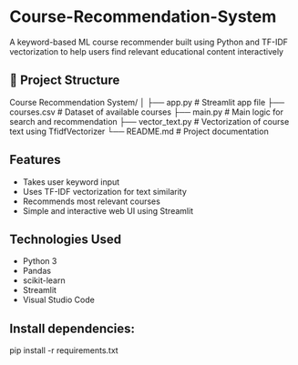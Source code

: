 # Course-Recommendation-System
A keyword-based ML course recommender built using Python and TF-IDF vectorization to help users find relevant educational content interactively




## 📁 Project Structure 
Course Recommendation System/
│
├── app.py # Streamlit app file
├── courses.csv # Dataset of available courses
├── main.py # Main logic for search and recommendation
├── vector_text.py # Vectorization of course text using TfidfVectorizer
└── README.md # Project documentation


##  Features

- Takes user keyword input
- Uses TF-IDF vectorization for text similarity
- Recommends most relevant courses
- Simple and interactive web UI using Streamlit

##  Technologies Used

- Python 3
- Pandas
- scikit-learn
- Streamlit
- Visual Studio Code

## Install dependencies:
pip install -r requirements.txt


